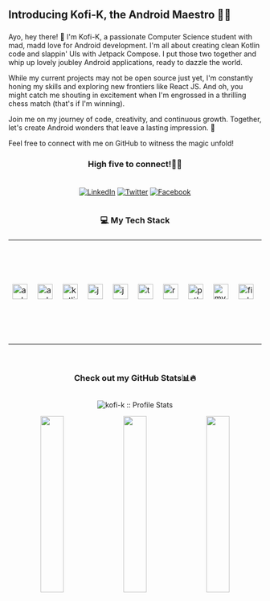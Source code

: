<h2 align="left">Introducing Kofi-K, the Android Maestro 🎩📱</h2>

###

<p>Ayo, hey there! 👋 I'm Kofi-K, a passionate Computer Science student with mad, madd love for Android development. I'm all about creating clean Kotlin code and slappin' UIs with Jetpack Compose. I put those two together and whip up lovely joubley Android applications, ready to dazzle the world. </p>

<p> While my current projects may not be open source just yet, I'm constantly honing my skills and exploring new frontiers like React JS. And oh, you might catch me shouting in excitement when I'm engrossed in a thrilling chess match (that's if I'm winning).</p>

<p>Join me on my journey of code, creativity, and continuous growth. Together, let's create Android wonders that leave a lasting impression. 🚀 </p>

Feel free to connect with me on GitHub to witness the magic unfold!

###


<h3 align="center">High five to connect!✋🏾</h3>

###
<div align='center' style="display: flex; flex-direction:column; flex-wrap: wrap; align-items: center;" >

[![LinkedIn](https://img.shields.io/badge/LinkedIn-%230077B5.svg?logo=linkedin&logoColor=white)](https://linkedin.com/in/linkedin.com/in/kofi-k-vincent-516778196) [![Twitter](https://img.shields.io/badge/Twitter-%231DA1F2.svg?logo=Twitter&logoColor=white)](https://twitter.com/K_O_F_I) [![Facebook](https://img.shields.io/badge/Facebook-%231877F2.svg?logo=Facebook&logoColor=white)](https://facebook.com/https://web.facebook.com/vincent.kofi.5492?_rdc=1&_rdr) 
<!-- [![StackOverflow](https://img.shields.io/badge/StackOverflow-@eneskocerr-orange?style=flat&logo=stackoverflow)](https://twitter.com/K_O_F_I) -->

</div>


###

<h3 align="center">💻 My Tech Stack</h3>

###


</div>
<div align='center'>

|                                              |                                              |
|--------------------------------------------------------|----------------------------------------------------|
| <div style="display: flex; align-items: center;"><div style="display: flex; gap: 10px;"><img src="https://cdn.jsdelivr.net/gh/devicons/devicon/icons/androidstudio/androidstudio-original.svg" height="30" alt="androidstudio logo"  /><img width="10" /><img src="https://cdn.jsdelivr.net/gh/devicons/devicon/icons/android/android-original.svg" height="30" alt="android logo"  /><img width="10" /><img src="https://cdn.jsdelivr.net/gh/devicons/devicon/icons/kotlin/kotlin-original.svg" height="30" alt="kotlin logo"  /><img width="10" /><img src="https://cdn.jsdelivr.net/gh/devicons/devicon/icons/java/java-original.svg" height="30" alt="java logo"  /><img width="10" /><img src="https://cdn.jsdelivr.net/gh/devicons/devicon/icons/javascript/javascript-original.svg" height="30" alt="javascript logo"  /><img width="10" /><img src="https://cdn.jsdelivr.net/gh/devicons/devicon/icons/typescript/typescript-original.svg" height="30" alt="typescript logo"  /><img width="10" /><img src="https://cdn.jsdelivr.net/gh/devicons/devicon/icons/react/react-original.svg" height="30" alt="react logo"  /><img width="10" /><img src="https://cdn.jsdelivr.net/gh/devicons/devicon/icons/python/python-original.svg" height="30" alt="python logo"  /><img width="10" /><img src="https://cdn.jsdelivr.net/gh/devicons/devicon/icons/mysql/mysql-original.svg" height="30" alt="mysql logo"  /><img width="10" /><img src="https://cdn.jsdelivr.net/gh/devicons/devicon/icons/firebase/firebase-plain.svg" height="30" alt="firebase logo"  /><img width="10" /><img src="https://cdn.jsdelivr.net/gh/devicons/devicon/icons/figma/figma-original.svg" height="30" alt="figma logo"  /></div></div> | <img align="right" height="200" src="https://private-user-images.githubusercontent.com/89961275/246519739-4902f902-3b46-417d-97b7-be0eaf178d0d.gif?jwt=eyJhbGciOiJIUzI1NiIsInR5cCI6IkpXVCJ9.eyJrZXkiOiJrZXkxIiwiZXhwIjoxNjg2OTQ1MDM2LCJuYmYiOjE2ODY5NDQ3MzYsInBhdGgiOiIvODk5NjEyNzUvMjQ2NTE5NzM5LTQ5MDJmOTAyLTNiNDYtNDE3ZC05N2I3LWJlMGVhZjE3OGQwZC5naWY_WC1BbXotQWxnb3JpdGhtPUFXUzQtSE1BQy1TSEEyNTYmWC1BbXotQ3JlZGVudGlhbD1BS0lBSVdOSllBWDRDU1ZFSDUzQSUyRjIwMjMwNjE2JTJGdXMtZWFzdC0xJTJGczMlMkZhd3M0X3JlcXVlc3QmWC1BbXotRGF0ZT0yMDIzMDYxNlQxOTQ1MzZaJlgtQW16LUV4cGlyZXM9MzAwJlgtQW16LVNpZ25hdHVyZT0wNjhlNGIyZjBiZjRmYWI4Y2M3NmI0MTI4NTMyZDNhYmRhNDM1NTM4MWFkMjRjZDgyNjMzZmE2OWU3YTY4NjFjJlgtQW16LVNpZ25lZEhlYWRlcnM9aG9zdCJ9.hVRO-RaXdh3mr2Hr-iiYuZr-6aLrAH7kN7gVTptFQDQ" alt="image" /> |

</div

###
<br/>

<h3 align="center">Check out my GitHub Stats📊🔥</h3>
<h2> </h2>
<p align="center">
<img src="https://visitcount.itsvg.in/api?id=kofi-k&icon=0&color=0" alt="kofi-k :: Profile Stats"></a>
</p>

<div align="center">
  <img width="30%" src="https://github-readme-stats.vercel.app/api?username=kofi-k&theme=radical&hide_border=false&include_all_commits=false&count_private=false" style="margin-right: 10px;">
  <img width="30%" src="https://github-readme-streak-stats.herokuapp.com/?user=kofi-k&theme=radical&hide_border=false" style="margin-right: 10px;">
  <img width="30%" src="https://github-readme-stats.vercel.app/api/top-langs/?username=kofi-k&theme=radical&hide_border=false&include_all_commits=false&count_private=false&layout=compact">
</div>

###
